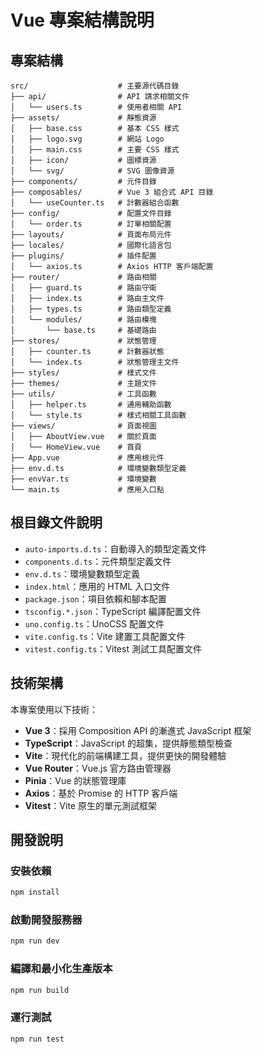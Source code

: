 # Vue 專案結構說明

## 專案結構

```
src/                    # 主要源代碼目錄
├── api/                # API 請求相關文件
│   └── users.ts        # 使用者相關 API
├── assets/             # 靜態資源
│   ├── base.css        # 基本 CSS 樣式
│   ├── logo.svg        # 網站 Logo
│   ├── main.css        # 主要 CSS 樣式
│   ├── icon/           # 圖標資源
│   └── svg/            # SVG 圖像資源
├── components/         # 元件目錄
├── composables/        # Vue 3 組合式 API 目錄
│   └── useCounter.ts   # 計數器組合函數
├── config/             # 配置文件目錄
│   └── order.ts        # 訂單相關配置
├── layouts/            # 頁面布局元件
├── locales/            # 國際化語言包
├── plugins/            # 插件配置
│   └── axios.ts        # Axios HTTP 客戶端配置
├── router/             # 路由相關
│   ├── guard.ts        # 路由守衛
│   ├── index.ts        # 路由主文件
│   ├── types.ts        # 路由類型定義
│   └── modules/        # 路由模塊
│       └── base.ts     # 基礎路由
├── stores/             # 狀態管理
│   ├── counter.ts      # 計數器狀態
│   └── index.ts        # 狀態管理主文件
├── styles/             # 樣式文件
├── themes/             # 主題文件
├── utils/              # 工具函數
│   ├── helper.ts       # 通用輔助函數
│   └── style.ts        # 樣式相關工具函數
├── views/              # 頁面視圖
│   ├── AboutView.vue   # 關於頁面
│   └── HomeView.vue    # 首頁
├── App.vue             # 應用根元件
├── env.d.ts            # 環境變數類型定義
├── envVar.ts           # 環境變數
└── main.ts             # 應用入口點
```

## 根目錄文件說明

- `auto-imports.d.ts`：自動導入的類型定義文件
- `components.d.ts`：元件類型定義文件
- `env.d.ts`：環境變數類型定義
- `index.html`：應用的 HTML 入口文件
- `package.json`：項目依賴和腳本配置
- `tsconfig.*.json`：TypeScript 編譯配置文件
- `uno.config.ts`：UnoCSS 配置文件
- `vite.config.ts`：Vite 建置工具配置文件
- `vitest.config.ts`：Vitest 測試工具配置文件

## 技術架構

本專案使用以下技術：

- **Vue 3**：採用 Composition API 的漸進式 JavaScript 框架
- **TypeScript**：JavaScript 的超集，提供靜態類型檢查
- **Vite**：現代化的前端構建工具，提供更快的開發體驗
- **Vue Router**：Vue.js 官方路由管理器
- **Pinia**：Vue 的狀態管理庫
- **Axios**：基於 Promise 的 HTTP 客戶端
- **Vitest**：Vite 原生的單元測試框架

## 開發說明

### 安裝依賴

```bash
npm install
```

### 啟動開發服務器

```bash
npm run dev
```

### 編譯和最小化生產版本

```bash
npm run build
```

### 運行測試

```bash
npm run test
```
